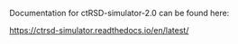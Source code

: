 Documentation for ctRSD-simulator-2.0 can be found here:

https://ctrsd-simulator.readthedocs.io/en/latest/
